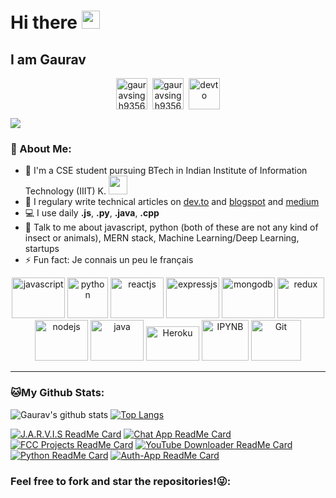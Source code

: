 # Hi there <img src="https://github.com/TheDudeThatCode/TheDudeThatCode/blob/master/Assets/Hi.gif" width="29px">
## I am Gaurav
<p align="center">
<a href="https://twitter.com/GauravS36826604" target="blank"><img align="center" src="https://cdn.jsdelivr.net/npm/simple-icons@3.0.1/icons/twitter.svg" alt="gauravsingh9356" height="50" width="50" /></a>&nbsp;
<a href="https://linkedin.com/in/gauravsingh9356_" target="blank"><img align="center" src="https://cdn.jsdelivr.net/npm/simple-icons@3.0.1/icons/linkedin.svg" alt="gauravsingh9356" height="50" width="50" /></a>&nbsp;
<a href="https://dev.to/gauravsingh9356"><img align="center" alt="devto" width="50" height="50" src="https://d2fltix0v2e0sb.cloudfront.net/dev-badge.svg" /></a>
</p>

![](https://camo.githubusercontent.com/992babdffd8c74a1502de375fbdf7e4d54773242/68747470733a2f2f6d656469612e67697068792e636f6d2f6d656469612f53576f536b4e36447854737a71494b4571762f67697068792e676966)

### 🤵 About Me:
- 🏦 I'm a CSE student pursuing BTech in Indian Institute of Information Technology (IIIT) K.
      <img src="https://media.giphy.com/media/WUlplcMpOCEmTGBtBW/giphy.gif" width="30">
- 📝 I regulary write technical articles on [dev.to](https://dev.to/gauravsingh9356) and [blogspot](https://techtalkswithgaurav.blogspot.com/) and [medium](https://medium.com/@gs935688)
- 💻 I use daily **.js**, **.py**, **.java**, **.cpp**
- 💬 Talk to me about javascript, python (both of these are not any kind of insect or animals), MERN stack, Machine Learning/Deep Learning, startups
- ⚡ Fun fact: Je connais un peu le français

<p align="center">
      <img src="https://www.vectorlogo.zone/logos/javascript/javascript-ar21.svg" alt="javascript" width="85" height="65"/> 
      <img src="https://www.vectorlogo.zone/logos/python/python-icon.svg" alt="python" width="65" height="65"/>
      <img src="https://www.vectorlogo.zone/logos/reactjs/reactjs-ar21.svg" alt="reactjs" width="85" height="65"/>
      <img src="https://www.vectorlogo.zone/logos/expressjs/expressjs-ar21.svg" alt="expressjs" width="85" height="65"/> 
      <img src="https://www.vectorlogo.zone/logos/mongodb/mongodb-ar21.svg" alt="mongodb" width="85" height="65"/>
      <img src="https://github.com/leungwensen/svg-icon/blob/master/dist/svg/logos/redux.svg" alt="redux" width="75" height="65"/> 
      <img src="https://www.vectorlogo.zone/logos/nodejs/nodejs-ar21.svg" alt="nodejs" width="85" height="65"/>
      <img src="https://www.vectorlogo.zone/logos/java/java-ar21.svg" alt="java" width="85" height="65"/>
      <img src="https://www.vectorlogo.zone/logos/heroku/heroku-ar21.svg" alt="Heroku" width="85" height="55"/> 
      <img src="https://www.vectorlogo.zone/logos/jupyter/jupyter-icon.svg" alt="IPYNB" width="75" height="65"/> 
      <img src="https://www.vectorlogo.zone/logos/git-scm/git-scm-ar21.svg" alt="Git" width="80" height="65"/> 
</p>

---
### 🐱My Github Stats:
![Gaurav's github stats](https://github-readme-stats.vercel.app/api?username=gauravsingh9356&&show_icons=true&title_color=ffffff&icon_color=55E897&text_color=5EACE1&bg_color=151515)
[![Top Langs](https://github-readme-stats.vercel.app/api/top-langs/?username=GauravSingh9356&theme=merko)](https://github.com/GauravSingh9356)



[![J.A.R.V.I.S ReadMe Card](https://github-readme-stats.vercel.app/api/pin/?username=gauravsingh9356&repo=J.A.R.V.I.S&show_owner=true&theme=highcontrast)](https://github.com/gauravsingh9356/J.A.R.V.I.S)
[![Chat App ReadMe Card](https://github-readme-stats.vercel.app/api/pin/?username=gauravsingh9356&repo=Chat-App&show_owner=true&theme=highcontrast)](https://github.com/gauravsingh9356/Chat-App)
[![FCC Projects ReadMe Card](https://github-readme-stats.vercel.app/api/pin/?username=gauravsingh9356&repo=FreeCodeCamp-Projects&show_owner=true&theme=highcontrast)](https://github.com/gauravsingh9356/FreeCodeCamp-Projects)
[![YouTube Downloader ReadMe Card](https://github-readme-stats.vercel.app/api/pin/?username=gauravsingh9356&repo=Youtube-Downloader&show_owner=true&theme=highcontrast)](https://github.com/gauravsingh9356/Youtube-Downloader)
[![Python ReadMe Card](https://github-readme-stats.vercel.app/api/pin/?username=gauravsingh9356&repo=Python&show_owner=true&theme=highcontrast)](https://github.com/gauravsingh9356/Python)
[![Auth-App ReadMe Card](https://github-readme-stats.vercel.app/api/pin/?username=gauravsingh9356&repo=Auth-App&show_owner=true&theme=highcontrast)](https://github.com/gauravsingh9356/Auth-App)






### Feel free to fork and star the repositories!😜:

